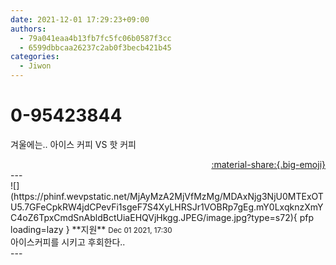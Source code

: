 ```yaml
---
date: 2021-12-01 17:29:23+09:00
authors:
  - 79a041eaa4b13fb7fc5fc06b0587f3cc
  - 6599dbbcaa26237c2ab0f3becb421b45
categories:
  - Jiwon
---
```


# 0-95423844

<div class="post-container" markdown="1">
<div class="content-container md-sidebar__scrollwrap" markdown="1">

겨울에는.. 아이스 커피 VS 핫 커피

</div>
</div>

<div style="text-align: right;" markdown="1">
<a href="https://weverse.io/fromis9/fanpost/0-95423844" style="text-align: right;">:material-share:{.big-emoji}</a>
</div>
---

<div class="comments-container md-sidebar__scrollwrap" markdown="1">
<div class="comment" markdown="1">
<div class='id-container' markdown="1">
![](https://phinf.wevpstatic.net/MjAyMzA2MjVfMzMg/MDAxNjg3NjU0MTExOTU5.7GFeCpkRW4jdCPevFi1sgeF7S4XyLHRSJr1VOBRp7gEg.mY0LxqknzXmYC4oZ6TpxCmdSnAbldBctUiaEHQVjHkgg.JPEG/image.jpg?type=s72){ pfp loading=lazy }
**<span class="artist">지원</span>** <small>Dec 01 2021, 17:30</small><br>
</div>
<div class='comment-body' markdown="1">
아이스커피를 시키고 후회한다..
</div>
</div>
</div>
---
